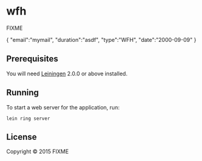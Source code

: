 # wfh

FIXME

{
"email":"mymail",
"duration":"asdf",
"type":"WFH",
"date":"2000-09-09"
}
## Prerequisites

You will need [Leiningen][] 2.0.0 or above installed.

[leiningen]: https://github.com/technomancy/leiningen

## Running

To start a web server for the application, run:

    lein ring server

## License

Copyright © 2015 FIXME
